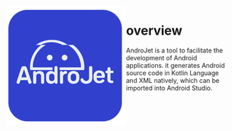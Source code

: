 <img src="img/AndroJet-logo.png" alt="sample" title="sample" width="270" align="left" />


overview
=================
AndroJet is a tool to facilitate the development of Android applications. it generates Android source code in Kotlin Language and XML natively, which can be imported into Android Studio.
